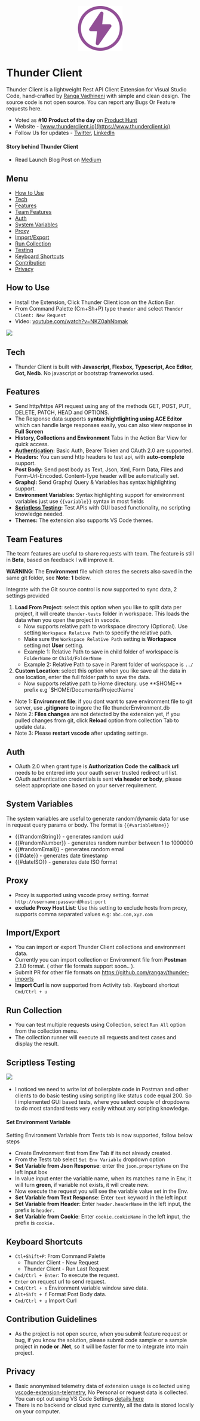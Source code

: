 <p align="center">
  <img src="images/thunder-icon.png" width="120" height="120" />
</p>

# Thunder Client
Thunder Client is a lightweight Rest API Client Extension for Visual Studio Code, hand-crafted by [Ranga Vadhineni](https://twitter.com/ranga_vadhineni) with simple and clean design. The source code is not open source. You can report any Bugs Or Feature requests here.

* Voted as **#10 Product of the day** on [Product Hunt](https://www.producthunt.com/posts/thunder-client)
* Website - [www.thunderclient.io](https://www.thunderclient.io)
* Follow Us for updates - [Twitter](https://twitter.com/thunder_client), [LinkedIn](https://www.linkedin.com/company/thunderclient/)

#### Story behind Thunder Client
* Read Launch Blog Post on [Medium](https://rangav.medium.com/thunder-client-alternative-to-postman-68ee0c9486d6)

## Menu
* [How to Use](#usage)
* [Tech](#tech)
* [Features](#features)
* [Team Features](#team)
* [Auth](#auth)
* [System Variables](#variables)
* [Proxy](#proxy)
* [Import/Export](#import)
* [Run Collection](#runcol)
* [Testing](#testing)
* [Keyboard Shortcuts](#keyboard)
* [Contribution](#contribution)
* [Privacy](#privacy)


<a name="usage"></a>
## How to Use
* Install the Extension, Click Thunder Client icon on the Action Bar.
* From Command Palette (Cm+Sh+P) type ``thunder`` and select ``Thunder Client: New Request``
* Video: [youtube.com/watch?v=NKZ0ahNbmak](https://www.youtube.com/watch?v=NKZ0ahNbmak)

![](images/thunder-client.gif)

<a name="tech"></a>
## Tech
* Thunder Client is built with **Javascript, Flexbox, Typescript, Ace Editor, Got, Nedb**. No javascript or bootstrap frameworks used.

<a name="features"></a>
## Features
* Send http/https API request using any of the methods GET, POST, PUT, DELETE, PATCH, HEAD and OPTIONS.
* The Response data supports **syntax hightlighting using ACE Editor** which can handle large responses easily, you can also view response in **Full Screen**
* **History, Collections and Environment** Tabs in the Action Bar View for quick access.
* **[Authentication](#auth):** Basic Auth, Bearer Token and OAuth 2.0 are supported.
* **Headers:** You can send http headers to test api, with **auto-complete** support.
* **Post Body:** Send post body as Text, Json, Xml, Form Data, Files and Form-Url-Encoded. Content-Type header will be automatically set.
* **Graphql:** Send Graphql Query & Variables has syntax highlighting support.
* **Environment Variables:** Syntax highlighting support for environment variables just use `{{variable}}` syntax in most fields
* **[Scriptless Testing](#testing):** Test APIs with GUI based functionality, no scripting knowledge needed.
* **Themes:** The extension also supports VS Code themes.

<a name="team"></a>
## Team Features
The team features are useful to share requests with team. The feature is still in **Beta**, based on feedback I will improve it.

**WARNING**: The **Environment** file which stores the secrets also saved in the same git folder, see **Note: 1** below.

Integrate with the Git source control is now supported to sync data, 2 settings provided
1. **Load From Project**: select this option when you like to spilt data per project, it will create `thunder-tests` folder in workspace. This loads the data when you open the project in vscode.
   * Now supports relative path to workspace directory (Optional). Use setting `Workspace Relative Path` to specify the relative path.
   * Make sure the `Workspace Relative Path` setting is **Workspace** setting not **User** setting.
   * Example 1: Relative Path to save in child folder of workspace is `FolderName` or `Child/FolderName`
   * Example 2: Relative Path to save in Parent folder of workspace is `../`
2. **Custom Location**: select this option when you like save all the data in one location, enter the full folder path to save the data.
   * Now supports relative path to Home directory. use **$HOME** prefix e.g `$HOME/Documents/ProjectName`
* Note 1: **Environment file**: if you dont want to save environment file to git server, use **.gitignore** to ingore the file thunderEnvironment.db
* Note 2: **Files changes** are not detected by the extension yet, if you pulled changes from git, click **Reload** option from collection Tab to update data.
* Note 3: Please **restart vscode** after updating settings.

<a name="auth"></a>
## Auth
* OAuth 2.0 when grant type is **Authorization Code** the **callback url** needs to be entered into your oauth server trusted redirect url list.
* OAuth authentication credentials is sent **via header or body**, please select appropriate one based on your server requirement.

<a name="variables"></a>
## System Variables
The system variables are useful to generate random/dynamic data for use in request query params or body. The format is `{{#variableName}}`
* {{#randomString}} - generates random uuid
* {{#randomNumber}} - generates random number between 1 to 1000000
* {{#randomEmail}} - generates random email
* {{#date}} - generates date timestamp
* {{#dateISO}} - generates date ISO format

<a name="proxy"></a>
## Proxy
* Proxy is supported using vscode proxy setting. format `http://username:password@host:port` 
* **exclude Proxy Host List**: Use this setting to exclude hosts from proxy, supports comma separated values e.g: `abc.com,xyz.com`

<a name="import"></a>
## Import/Export
* You can import or export Thunder Client collections and environment data.
* Currently you can import collection or Environment file from **Postman** 2.1.0 format. ( other file formats support soon.. ).
* Submit PR for other file formats on https://github.com/rangav/thunder-imports
* **Import Curl** is now supported from Activity tab. Keyboard shortcut `Cmd/Ctrl + u`

<a name="runcol"></a>
## Run Collection
* You can test multiple requests using Collection, select `Run All` option from the collection menu.
* The collection runner will execute all requests and test cases and display the result.

<a name="testing"></a>
## Scriptless Testing
![](https://github.com/rangav/thunder-client-support/blob/master/images/thunder-client-tests.png?raw=true)

* I noticed we need to write lot of boilerplate code in Postman and other clients to do basic testing using scripting like status code equal 200. So I implemented GUI based tests, where you select couple of dropdowns to do most standard tests very easily without any scripting knowledge.

#### Set Environment Variable
 Setting Environment Variable from Tests tab is now supported, follow below steps
 * Create Environment first from Env Tab if its not already created.
 * From the Tests tab select `Set Env Variable` dropdown option
 * **Set Variable from Json Response**: enter the `json.propertyName`  on the left input box
 * In value input enter the variable name, when its matches name in Env, it will turn **green**, if variable not exists, it will create new.
 * Now execute the request you will see the variable value set in the Env.
 * **Set Variable from Text Response**: Enter `text` keyword in the left input
 * **Set Variable from Header**: Enter `header.headerName` in the left input, the prefix is `header.`
 * **Set Variable from Cookie**: Enter `cookie.cookieName` in the left input, the prefix is `cookie.`


<a name="keyboard"></a>
## Keyboard Shortcuts
* `Ctl+Shift+P`: From Command Palette
  * Thunder Client - New Request 
  * Thunder Client - Run Last Request
* `Cmd/Ctrl + Enter`: To execute the request.
* `Enter` on request url to send request.
* `Cmd/Ctrl + s` Environment variable window save data.
* `Alt+Shft + f` Format Post Body data.
* `Cmd/Ctrl + u` Import Curl

<a name="contribution"></a>
## Contribution Guidelines
* As the project is not open source, when you submit feature request or bug, if you know the solution, please submit code sample or a sample project in **node or .Net**, so it will be faster for me to integrate into main project. 

<a name="privacy"></a>
## Privacy
* Basic anonymised telemetry data of extension usage is collected using [vscode-extension-telemetry](https://github.com/Microsoft/vscode-extension-telemetry), No Personal or request data is collected. You can opt out using VS Code Settings [details here](https://code.visualstudio.com/docs/getstarted/telemetry)
* There is no backend or cloud sync currently, all the data is stored locally on your computer.


